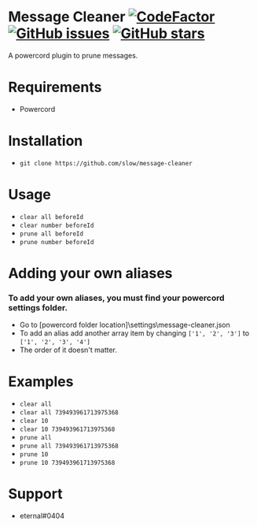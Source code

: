 # Message Cleaner [![CodeFactor](https://www.codefactor.io/repository/github/slow/message-cleaner/badge)](https://www.codefactor.io/repository/github/slow/message-cleaner) [![GitHub issues](https://img.shields.io/github/issues/slow/message-cleaner?style=flat)](https://github.com/slow/message-cleaner/issues) [![GitHub stars](https://img.shields.io/github/stars/slow/message-cleaner?style=flat)](https://github.com/slow/message-cleaner/stargazers)

A powercord plugin to prune messages.

# Requirements

-  Powercord

# Installation

-  `git clone https://github.com/slow/message-cleaner`

# Usage

-  `clear all beforeId`
-  `clear number beforeId`
-  `prune all beforeId`
-  `prune number beforeId`

# Adding your own aliases

### To add your own aliases, you must find your powercord settings folder.

-  Go to [powercord folder location]\settings\message-cleaner.json
-  To add an alias add another array item by changing `['1', '2', '3']` to `['1', '2', '3', '4']`
-  The order of it doesn't matter.

# Examples

-  `clear all`
-  `clear all 739493961713975368`
-  `clear 10`
-  `clear 10 739493961713975368`
-  `prune all`
-  `prune all 739493961713975368`
-  `prune 10`
-  `prune 10 739493961713975368`

# Support

-  eternal#0404